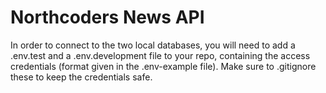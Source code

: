 # Northcoders News API

In order to connect to the two local databases, you will need to add a .env.test and a .env.development file to your repo, containing the access credentials (format given in the .env-example file). Make sure to .gitignore these to keep the credentials safe.